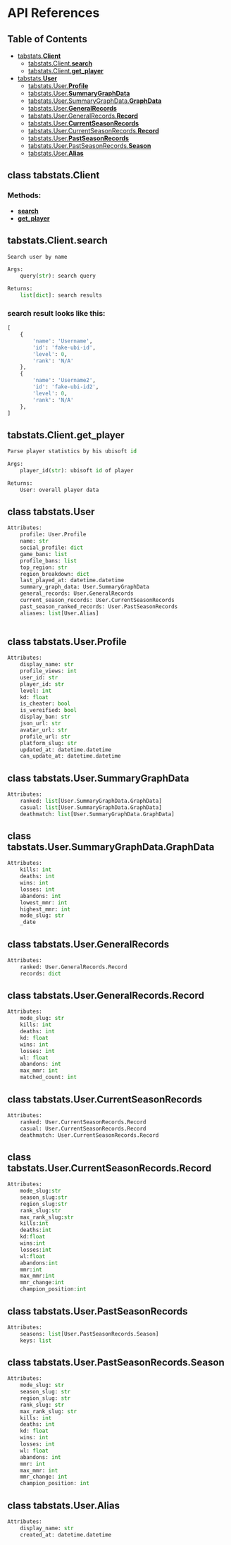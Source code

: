 # API References

## Table of Contents
- [tabstats.**Client**](#class-tabstatsclient)
    + [tabstats.Client.**search**](#tabstatsclientsearch)
    + [tabstats.Client.**get_player**](#tabstatsclientget_player)
- [tabstats.**User**](#class-tabstatsuser)
    + [tabstats.User.**Profile**](#class-tabstatsuserprofile)
    + [tabstats.User.**SummaryGraphData**](#class-tabstatsusersummarygraphdata)
    + [tabstats.User.SummaryGraphData.**GraphData**](#class-tabstatsusersummarygraphdatagraphdata)
    + [tabstats.User.**GeneralRecords**](#class-tabstatsusergeneralrecords)
    + [tabstats.User.GeneralRecords.**Record**](#class-tabstatsusergeneralrecordsrecord)
    + [tabstats.User.**CurrentSeasonRecords**](#class-tabstatsusercurrentseasonrecords)
    + [tabstats.User.CurrentSeasonRecords.**Record**](#class-tabstatsusercurrentseasonrecordsrecord)
    + [tabstats.User.**PastSeasonRecords**](#class-tabstatsuserpastseasonrecords)
    + [tabstats.User.PastSeasonRecords.**Season**](#class-tabstatsuserpastseasonrecordsseason)
    + [tabstats.User.**Alias**](#class-tabstatsuseralias)

## class tabstats.Client

### Methods: 
- [**search**](#tabstatsclientsearch)
- [**get_player**](#tabstatsclientget_player)

## tabstats.Client.search

```py
Search user by name

Args: 
    query(str): search query

Returns:
    list[dict]: search results
```

### search result looks like this:

```py
[
    {
        'name': 'Username', 
        'id': 'fake-ubi-id', 
        'level': 0, 
        'rank': 'N/A'
    },
    {
        'name': 'Username2', 
        'id': 'fake-ubi-id2', 
        'level': 0, 
        'rank': 'N/A'
    },
]
```

## tabstats.Client.get_player

```py
Parse player statistics by his ubisoft id

Args:
    player_id(str): ubisoft id of player

Returns:
    User: overall player data
```

## class tabstats.User

```python
Attributes:
    profile: User.Profile
    name: str
    social_profile: dict
    game_bans: list
    profile_bans: list
    top_region: str
    region_breakdown: dict
    last_played_at: datetime.datetime
    summary_graph_data: User.SummaryGraphData
    general_records: User.GeneralRecords
    current_season_records: User.CurrentSeasonRecords
    past_season_ranked_records: User.PastSeasonRecords
    aliases: list[User.Alias]
    
```

## class tabstats.User.Profile

```python
Attributes:
    display_name: str
    profile_views: int
    user_id: str
    player_id: str
    level: int
    kd: float
    is_cheater: bool
    is_vereified: bool
    display_ban: str
    json_url: str
    avatar_url: str
    profile_url: str
    platform_slug: str
    updated_at: datetime.datetime
    can_update_at: datetime.datetime
```

## class tabstats.User.SummaryGraphData

```python
Attributes:
    ranked: list[User.SummaryGraphData.GraphData]
    casual: list[User.SummaryGraphData.GraphData]
    deathmatch: list[User.SummaryGraphData.GraphData]
```

## class tabstats.User.SummaryGraphData.GraphData

```python
Attributes:
    kills: int
    deaths: int
    wins: int
    losses: int
    abandons: int
    lowest_mmr: int
    highest_mmr: int
    mode_slug: str
    _date
```

## class tabstats.User.GeneralRecords

```python
Attributes:
    ranked: User.GeneralRecords.Record
    records: dict
```

## class tabstats.User.GeneralRecords.Record

```python
Attributes:
    mode_slug: str
    kills: int
    deaths: int
    kd: float
    wins: int
    losses: int
    wl: float
    abandons: int
    max_mmr: int
    matched_count: int
```

## class tabstats.User.CurrentSeasonRecords

```python
Attributes:
    ranked: User.CurrentSeasonRecords.Record
    casual: User.CurrentSeasonRecords.Record
    deathmatch: User.CurrentSeasonRecords.Record
```

## class tabstats.User.CurrentSeasonRecords.Record

```python
Attributes:
    mode_slug:str
    season_slug:str
    region_slug:str
    rank_slug:str
    max_rank_slug:str
    kills:int
    deaths:int
    kd:float
    wins:int
    losses:int
    wl:float
    abandons:int
    mmr:int 
    max_mmr:int
    mmr_change:int
    champion_position:int
```

## class tabstats.User.PastSeasonRecords

```python
Attributes:
    seasons: list[User.PastSeasonRecords.Season]
    keys: list
```

## class tabstats.User.PastSeasonRecords.Season

```python
Attributes:
    mode_slug: str
    season_slug: str
    region_slug: str
    rank_slug: str
    max_rank_slug: str
    kills: int
    deaths: int
    kd: float
    wins: int
    losses: int
    wl: float
    abandons: int
    mmr: int
    max_mmr: int
    mmr_change: int
    champion_position: int
```

## class tabstats.User.Alias

```python
Attributes:
    display_name: str
    created_at: datetime.datetime
```
